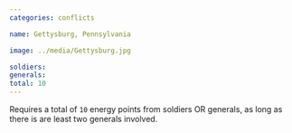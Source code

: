 ```yaml
---
categories: conflicts

name: Gettysburg, Pennsylvania

image: ../media/Gettysburg.jpg

soldiers:
generals:
total: 10
---
```


Requires a total of ```10``` energy points from soldiers OR generals, as long as there is are least two generals involved.